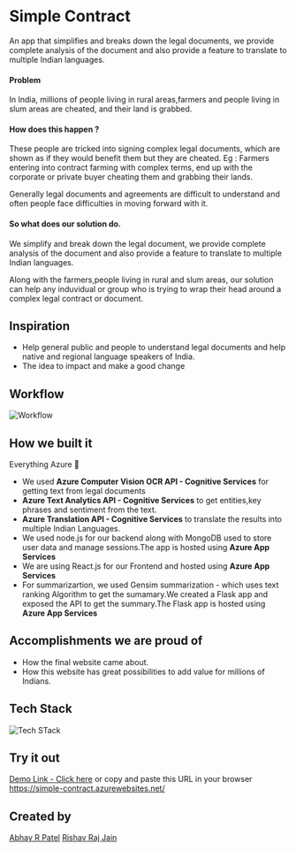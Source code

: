 # Simple Contract
An app that simplifies and breaks down the legal documents, we provide complete analysis of the document and also provide a feature to translate to multiple Indian languages.

#### Problem
In India, millions of people living in rural areas,farmers and people living in slum areas are cheated, and their land is grabbed.
#### How does this happen ?
These people are tricked into signing complex legal documents, which are shown as if they would benefit them but they are cheated.
Eg : Farmers entering into contract farming with complex terms, end up with the corporate or private buyer cheating them and grabbing their lands.

Generally legal documents and agreements are difficult to understand and often people face difficulties in moving forward with it.

#### So what does our solution do.
We simplify and break down the legal document, we provide complete analysis of the document and also provide a feature to translate to multiple Indian languages.

Along with the farmers,people living in rural and slum areas, our solution can help any induvidual or group who is trying to wrap their head around a complex legal contract or document.

## Inspiration

- Help general public and people to understand legal documents and help native and regional language speakers of India.
- The idea to impact and make a good change


## Workflow
![Workflow](https://i.ibb.co/hVQQwvH/11.png)
## How we built it

Everything Azure 💖
- We used **Azure Computer Vision OCR API - Cognitive Services**  for getting text from legal documents
- **Azure Text Analytics API - Cognitive Services** to get entities,key phrases and sentiment from the text.
- **Azure Translation API - Cognitive Services** to translate the results into multiple Indian Languages.
- We used node.js for our backend along with MongoDB used to store user data and manage sessions.The app is hosted using **Azure App Services**
- We are using React.js for our Frontend and hosted using **Azure App Services**
- For summarizartion, we used Gensim summarization - which uses text ranking Algorithm to get the sumamary.We created a Flask app and exposed the API to get the summary.The Flask app is hosted using **Azure App Services**


## Accomplishments we are proud of 
- How the final website came about.
- How this website has great possibilities to add value for millions of Indians.

## Tech Stack
![Tech STack](https://i.ibb.co/r0GCy6t/12.png)


## Try it out
[Demo Link - Click here](https://simple-contract.azurewebsites.net/)
or copy and paste this URL in your browser https://simple-contract.azurewebsites.net/




## Created by 
[Abhay R Patel](https://github.com/abhayrpatel10)
[Rishav Raj Jain](https://github.com/rishavrajjain)


